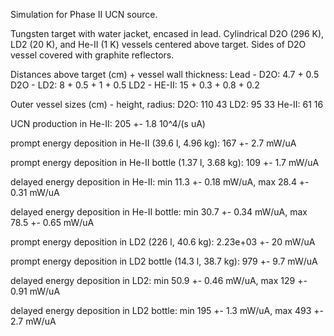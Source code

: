 Simulation for Phase II UCN source.

Tungsten target with water jacket, encased in lead.
Cylindrical D2O (296 K), LD2 (20 K), and He-II (1 K) vessels centered above target.
Sides of D2O vessel covered with graphite reflectors.

Distances above target (cm) + vessel wall thickness:
Lead - D2O: 4.7 + 0.5
D2O - LD2: 8 + 0.5 + 1 + 0.5
LD2 - HE-II: 15 + 0.3 + 0.8 + 0.2

Outer vessel sizes (cm) - height, radius:
D2O: 110 43
LD2: 95 33
He-II: 61 16

UCN production in He-II:
205 +- 1.8 10^4/(s uA)

prompt energy deposition in He-II (39.6 l, 4.96 kg):
167 +- 2.7 mW/uA

prompt energy deposition in He-II bottle (1.37 l, 3.68 kg):
109 +- 1.7 mW/uA

delayed energy deposition in He-II:
min 11.3 +- 0.18 mW/uA, max 28.4 +- 0.31 mW/uA

delayed energy deposition in He-II bottle:
min 30.7 +- 0.34 mW/uA, max 78.5 +- 0.65 mW/uA

prompt energy deposition in LD2 (226 l, 40.6 kg):
2.23e+03 +- 20 mW/uA

prompt energy deposition in LD2 bottle (14.3 l, 38.7 kg):
979 +- 9.7 mW/uA

delayed energy deposition in LD2:
min 50.9 +- 0.46 mW/uA, max 129 +- 0.91 mW/uA

delayed energy deposition in LD2 bottle:
min 195 +- 1.3 mW/uA, max 493 +- 2.7 mW/uA

